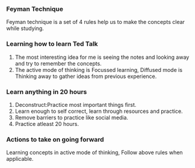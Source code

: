 ### Feyman Technique 
Feyman technique is a set of 4 rules help us to make the concepts clear while studying.

### Learning how to learn Ted Talk
1. The most interesting idea for me is seeing the notes and looking away and try to remember the concepts.
1. The active mode of thinking is Focussed learning, Diffused mode is Thinking away to gather ideas from previous experience.

### Learn anything in 20 hours
1. Deconstruct:Practice most important things first.
1. Learn enough to self correct, learn through resources and practice.
1. Remove barriers to practice like social media.
1. Practice atleast 20 hours.

### Actions to take on going forward
Learning concepts in active mode of thinking, Follow above rules when applicable.
